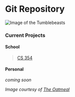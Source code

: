 # Git Repository
![Image of the Tumblebeasts](http://s3.amazonaws.com/theoatmeal-img/comics/state_web_winter/tumblr_screenshot.jpg)
### Current Projects
#### School
> [CS 354](https://github.com/thoth1309/CS354-2-f18.git)

#### Personal
*coming soon*

*Image courtesy of [The Oatmeal](http://theoatmeal.com/comics/state_web_summer)*
